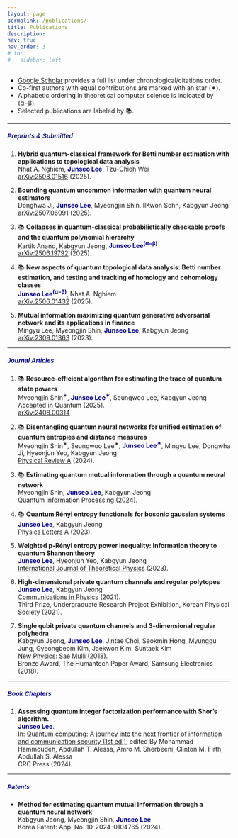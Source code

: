 ```yaml
---
layout: page
permalink: /publications/
title: Publications
description: 
nav: true
nav_order: 3
# toc:
#   sidebar: left
---
```

- [Google Scholar](https://scholar.google.co.kr/citations?user=mal5ZI8AAAAJ&hl=ko) provides a full list under chronological/citations order.
- Co-first authors with equal contributions are marked with an star (✶). 
- Alphabetic ordering in theoretical computer science is indicated by (α−β).
- Selected publications are labeled by :books:.

---
##### **<span style="color:#191970; font-family: Gill Sans, sans-serif;">Preprints & Submitted</span>**
1. **Hybrid quantum-classical framework for Betti number estimation with applications to topological data analysis<br>**
Nhat A. Nghiem, **<span style="color:navy">Junseo Lee</span>**, Tzu-Chieh Wei<br>
[arXiv:2508.01516](https://arxiv.org/abs/2508.01516) (2025). <br>

1. **Bounding quantum uncommon information with quantum neural estimators<br>**
Donghwa Ji, **<span style="color:navy">Junseo Lee</span>**, Myeongjin Shin, IlKwon Sohn, Kabgyun Jeong<br>
[arXiv:2507.06091](https://arxiv.org/abs/2507.06091) (2025). <br>

1. :books: **Collapses in quantum-classical probabilistically checkable proofs and the quantum polynomial hierarchy<br>**
Kartik Anand, Kabgyun Jeong, **<span style="color:navy">Junseo Lee<sup>(α−β)</sup></span>**<br>
[arXiv:2506.19792](https://www.arxiv.org/abs/2506.19792) (2025). <br>

1. :books: **New aspects of quantum topological data analysis: Betti number estimation, and testing and tracking of homology and cohomology classes<br>**
**<span style="color:navy">Junseo Lee<sup>(α−β)</sup></span>**, Nhat A. Nghiem<br>
[arXiv:2506.01432](https://arxiv.org/abs/2506.01432) (2025). <br>

1. **Mutual information maximizing quantum generative adversarial network and its applications in finance<br>**
Mingyu Lee, Myeongjin Shin, **<span style="color:navy">Junseo Lee</span>**, Kabgyun Jeong<br>
[arXiv:2309.01363](https://arxiv.org/abs/2309.01363) (2023). <br>

---
##### **<span style="color:navy; font-family: Gill Sans, sans-serif;">Journal Articles</span>**
1. :books: **Resource-efficient algorithm for estimating the trace of quantum state powers<br>**
Myeongjin Shin<sup>✶</sup>, **<span style="color:navy">Junseo Lee<sup>✶</sup></span>**, Seungwoo Lee, Kabgyun Jeong<br>
Accepted in Quantum (2025). <br>
[arXiv:2408.00314](https://arxiv.org/abs/2408.00314)

1. :books: **Disentangling quantum neural networks for unified estimation of quantum entropies and distance measures<br>**
Myeongjin Shin<sup>✶</sup>, Seungwoo Lee<sup>✶</sup>, **<span style="color:navy">Junseo Lee<sup>✶</sup></span>**, Mingyu Lee, Dongwha Ji, Hyeonjun Yeo, Kabgyun Jeong<br>
[Physical Review A](https://doi.org/10.1103/PhysRevA.110.062418) (2024).

1. :books: **Estimating quantum mutual information through a quantum neural network<br>**
Myeongjin Shin, **<span style="color:navy">Junseo Lee</span>**, Kabgyun Jeong<br>
[Quantum Information Processing](https://link.springer.com/article/10.1007/s11128-023-04253-1) (2024).

1. :books: **Quantum Rényi entropy functionals for bosonic gaussian systems<br>**
**<span style="color:navy">Junseo Lee</span>**, Kabgyun Jeong<br>
[Physics Letters A](https://doi.org/10.1016/j.physleta.2023.129183) (2023).

1. **Weighted p-Rényi entropy power inequality: Information theory to quantum Shannon theory<br>**
**<span style="color:navy">Junseo Lee</span>**, Hyeonjun Yeo, Kabgyun Jeong<br>
[International Journal of Theoretical Physics](https://link.springer.com/article/10.1007/s10773-023-05512-8)  (2023).

1. **High-dimensional private quantum channels and regular polytopes<br>**
**<span style="color:navy">Junseo Lee</span>**, Kabgyun Jeong<br>
[Communications in Physics](https://vjs.ac.vn/index.php/cip/article/view/15762) (2021).<br>
Third Prize, Undergraduate Research Project Exhibition, Korean Physical Society (2021).

1. **Single qubit private quantum channels and 3-dimensional regular polyhedra<br>**
Kabgyun Jeong, **<span style="color:navy">Junseo Lee</span>**, Jintae Choi, Seokmin Hong, Myunggu Jung, Gyeongbeom Kim, Jaekwon Kim, Suntaek Kim<br>
[New Physics: Sae Mulli](https://doi.org/10.3938/NPSM.68.232) (2018).<br>
Bronze Award, The Humantech Paper Award, Samsung Electronics (2018).

---
##### **<span style="color:navy; font-family: Gill Sans, sans-serif;">Book Chapters</span>**
1. **Assessing quantum integer factorization performance with Shor’s algorithm.<br>**
**<span style="color:navy">Junseo Lee</span>**.<br>
In: [Quantum computing: A journey into the next frontier of information and communication security (1st ed.)](https://www.routledge.com/Quantum-Computing-A-Journey-into-the-Next-Frontier-of-Information-and-Communication-Security/Hammoudeh-Essa-Sherbeeni-Firth-Essa/p/book/9781032757056?srsltid=AfmBOoqNa09YBBHmjHjIlwlGIfv61lL3UNJdQM0H-QLQWWd9cH7tG4oe), edited By Mohammad Hammoudeh, Abdullah T. Alessa, Amro M. Sherbeeni, Clinton M. Firth, Abdullah S. Alessa<br>
CRC Press (2024).

---
##### **<span style="color:navy; font-family: Gill Sans, sans-serif;">Patents</span>**
- **Method for estimating quantum mutual information through a quantum neural network<br>**
Kabgyun Jeong, Myeongjin Shin, **<span style="color:navy">Junseo Lee</span>**<br>
Korea Patent: App. No. 10-2024-0104765 (2024).